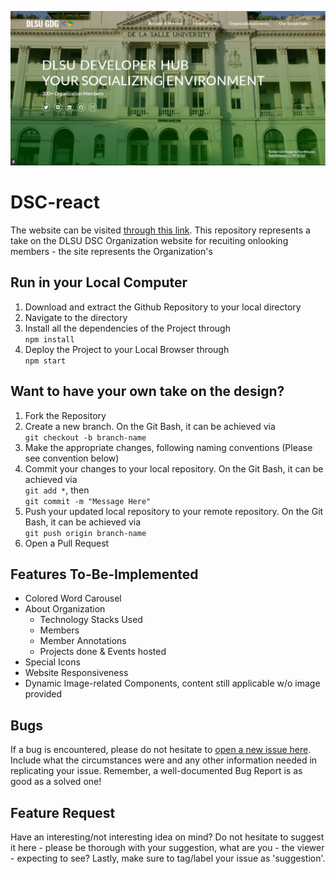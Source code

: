 
[![Landing Page](./github-resources/landingpage.png)](https://programmernammer.github.io/DSC-react/)
# DSC-react
The website can be visited [through this link](https://programmernammer.github.io/DSC-react/). This repository represents a take on the DLSU DSC Organization website for recuiting onlooking members - the site represents the Organization's 

## Run in your Local Computer
1. Download and extract the Github Repository to your local directory
2. Navigate to the directory
3. Install all the dependencies of the Project through <br /> `npm install`
4. Deploy the Project to your Local Browser through <br /> `npm start`

## Want to have your own take on the design?
1. Fork the Repository
2. Create a new branch. On the Git Bash, it can be achieved via <br /> `git checkout -b branch-name`
3. Make the appropriate changes, following naming conventions (Please see convention below)
4. Commit your changes to your local repository. On the Git Bash, it can be achieved via <br /> `git add *`, then <br /> `git commit -m "Message Here"`
5. Push your updated local repository to your remote repository. On the Git Bash, it can be achieved via <br /> `git push origin branch-name`
6. Open a Pull Request

## Features To-Be-Implemented
* Colored Word Carousel
* About Organization
  * Technology Stacks Used
  * Members
  * Member Annotations
  * Projects done & Events hosted
* Special Icons
* Website Responsiveness
* Dynamic Image-related Components, content still applicable w/o image provided

## Bugs
If a bug is encountered, please do not hesitate to [open a new issue here](https://github.com/ProgrammerNammer/DSC-react/issues/new). Include what the circumstances were and any other information needed in replicating your issue. Remember, a well-documented Bug Report is as good as a solved one! 

## Feature Request
Have an interesting/not interesting idea on mind? Do not hesitate to suggest it here - please be thorough with your suggestion, what are you - the viewer - expecting to see? Lastly, make sure to tag/label your issue as 'suggestion'.
